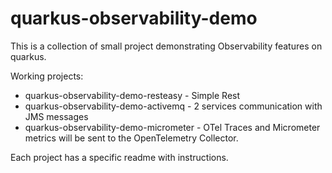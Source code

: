 # quarkus-observability-demo

This is a collection of small project demonstrating Observability features on quarkus.

Working projects:

* quarkus-observability-demo-resteasy - Simple Rest
* quarkus-observability-demo-activemq - 2 services communication with JMS messages
* quarkus-observability-demo-micrometer - OTel Traces and Micrometer metrics will be sent to the OpenTelemetry Collector. 

Each project has a specific readme with instructions.